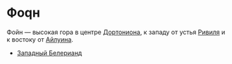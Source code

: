 # Фоqн

Фойн — высокая гора в центре [Дортониона](Дортонион.md), к западу от устья
[Ривиля](Реки/Ривиль.md) и к востоку от [Айлуина](Айлуин.md).


*   [Западный Белерианд](Западный%20Белерианд.md)
